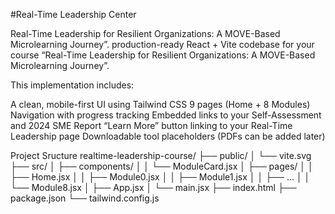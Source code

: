 #Real-Time Leadership Center

Real-Time Leadership for Resilient Organizations: A MOVE-Based Microlearning Journey”.
production-ready React + Vite codebase for your course “Real-Time Leadership for Resilient Organizations: A MOVE-Based Microlearning Journey”.

This implementation includes:

A clean, mobile-first UI using Tailwind CSS
9 pages (Home + 8 Modules)
Navigation with progress tracking
Embedded links to your Self-Assessment and 2024 SME Report
“Learn More” button linking to your Real-Time Leadership page
Downloadable tool placeholders (PDFs can be added later)

Project Sructure
realtime-leadership-course/
├── public/
│   └── vite.svg
├── src/
│   ├── components/
│   │   └── ModuleCard.jsx
│   ├── pages/
│   │   ├── Home.jsx
│   │   ├── Module0.jsx
│   │   ├── Module1.jsx
│   │   ├── ...
│   │   └── Module8.jsx
│   ├── App.jsx
│   └── main.jsx
├── index.html
├── package.json
└── tailwind.config.js
